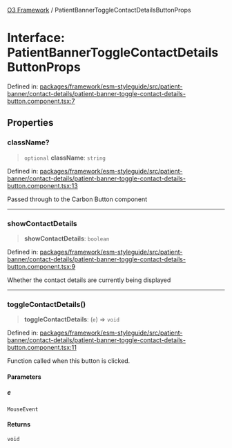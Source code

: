 [O3 Framework](../API.md) / PatientBannerToggleContactDetailsButtonProps

# Interface: PatientBannerToggleContactDetailsButtonProps

Defined in: [packages/framework/esm-styleguide/src/patient-banner/contact-details/patient-banner-toggle-contact-details-button.component.tsx:7](https://github.com/habeshabro/openmrs-esm-core/blob/main/packages/framework/esm-styleguide/src/patient-banner/contact-details/patient-banner-toggle-contact-details-button.component.tsx#L7)

## Properties

### className?

> `optional` **className**: `string`

Defined in: [packages/framework/esm-styleguide/src/patient-banner/contact-details/patient-banner-toggle-contact-details-button.component.tsx:13](https://github.com/habeshabro/openmrs-esm-core/blob/main/packages/framework/esm-styleguide/src/patient-banner/contact-details/patient-banner-toggle-contact-details-button.component.tsx#L13)

Passed through to the Carbon Button component

***

### showContactDetails

> **showContactDetails**: `boolean`

Defined in: [packages/framework/esm-styleguide/src/patient-banner/contact-details/patient-banner-toggle-contact-details-button.component.tsx:9](https://github.com/habeshabro/openmrs-esm-core/blob/main/packages/framework/esm-styleguide/src/patient-banner/contact-details/patient-banner-toggle-contact-details-button.component.tsx#L9)

Whether the contact details are currently being displayed

***

### toggleContactDetails()

> **toggleContactDetails**: (`e`) => `void`

Defined in: [packages/framework/esm-styleguide/src/patient-banner/contact-details/patient-banner-toggle-contact-details-button.component.tsx:11](https://github.com/habeshabro/openmrs-esm-core/blob/main/packages/framework/esm-styleguide/src/patient-banner/contact-details/patient-banner-toggle-contact-details-button.component.tsx#L11)

Function called when this button is clicked.

#### Parameters

##### e

`MouseEvent`

#### Returns

`void`
